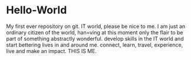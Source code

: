 # Hello-World
My first ever repository on git. IT world, please be nice to me.
I am just an ordinary citizen of the world, han=ving at this moment only the flair to be part of something abstractly wonderful.
develop skills in the IT world and start bettering lives in and around me.
connect, learn, travel, experience, live and make an impact. THIS IS ME.
